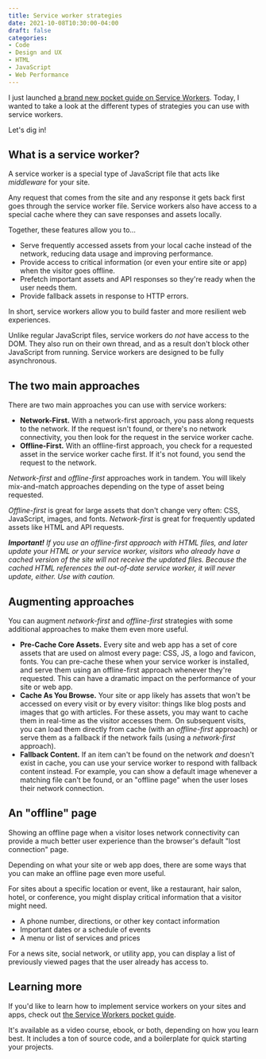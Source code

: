 ```yaml
---
title: Service worker strategies
date: 2021-10-08T10:30:00-04:00
draft: false
categories:
- Code
- Design and UX
- HTML
- JavaScript
- Web Performance
---
```


I just launched [a brand new pocket guide on Service Workers](https://vanillajsguides.com/service-workers/). Today, I wanted to take a look at the different types of strategies you can use with service workers.

Let's dig in!

## What is a service worker?

A service worker is a special type of JavaScript file that acts like _middleware_ for your site.

Any request that comes from the site and any response it gets back first goes through the service worker file. Service workers also have access to a special cache where they can save responses and assets locally.

Together, these features allow you to...

- Serve frequently accessed assets from your local cache instead of the network, reducing data usage and improving performance.
- Provide access to critical information (or even your entire site or app) when the visitor goes offline.
- Prefetch important assets and API responses so they're ready when the user needs them.
- Provide fallback assets in response to HTTP errors.

In short, service workers allow you to build faster and more resilient web experiences.

Unlike regular JavaScript files, service workers do _not_ have access to the DOM. They also run on their own thread, and as a result don't block other JavaScript from running. Service workers are designed to be fully asynchronous.

## The two main approaches

There are two main approaches you can use with service workers:

- **Network-First.** With a network-first approach, you pass along requests to the network. If the request isn't found, or there's no network connectivity, you then look for the request in the service worker cache.
- **Offline-First.** With an offline-first approach, you check for a requested asset in the service worker cache first. If it's not found, you send the request to the network.

_Network-first_ and _offline-first_ approaches work in tandem. You will likely mix-and-match approaches depending on the type of asset being requested.

_Offline-first_ is great for large assets that don't change very often: CSS, JavaScript, images, and fonts. _Network-first_ is great for frequently updated assets like HTML and API requests.

_**Important!** If you use an offline-first approach with HTML files, and later update your HTML or your service worker, visitors who already have a cached version of the site will not receive the updated files. Because the cached HTML references the out-of-date service worker, it will never update, either. Use with caution._

## Augmenting approaches

You can augment _network-first_ and _offline-first_ strategies with some additional approaches to make them even more useful.

- **Pre-Cache Core Assets.** Every site and web app has a set of core assets that are used on almost every page: CSS, JS, a logo and favicon, fonts. You can pre-cache these when your service worker is installed, and serve them using an offline-first approach whenever they're requested. This can have a dramatic impact on the performance of your site or web app.
- **Cache As You Browse.** Your site or app likely has assets that won't be accessed on every visit or by every visitor: things like blog posts and images that go with articles. For these assets, you may want to cache them in real-time as the visitor accesses them. On subsequent visits, you can load them directly from cache (with an _offline-first_ approach) or serve them as a fallback if the network fails (using a _network-first_ approach).
- **Fallback Content.** If an item can't be found on the network _and_ doesn't exist in cache, you can use your service worker to respond with fallback content instead. For example, you can show a default image whenever a matching file can't be found, or an "offline page" when the user loses their network connection.

## An "offline" page

Showing an offline page when a visitor loses network connectivity can provide a much better user experience than the browser's default "lost connection" page.

Depending on what your site or web app does, there are some ways that you can make an offline page even more useful.

For sites about a specific location or event, like a restaurant, hair salon, hotel, or conference, you might display critical information that a visitor might need.

- A phone number, directions, or other key contact information
- Important dates or a schedule of events
- A menu or list of services and prices

For a news site, social network, or utility app, you can display a list of previously viewed pages that the user already has access to.

## Learning more

If you'd like to learn how to implement service workers on your sites and apps, check out [the Service Workers pocket guide](https://vanillajsguides.com/service-workers/).

It's available as a video course, ebook, or both, depending on how you learn best. It includes a ton of source code, and a boilerplate for quick starting your projects.